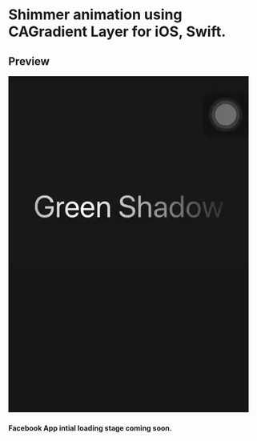 # Shimmer animation using CAGradient Layer for iOS, Swift.


## Preview
![alt text](https://github.com/shubham14896/shimmer_animation/blob/master/preview.gif)

#### Facebook App intial loading stage coming soon.
